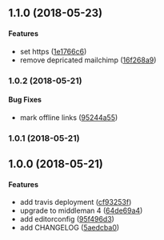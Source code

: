 <a name="1.1.0"></a>
## 1.1.0 (2018-05-23)


#### Features

*   set https ([1e1766c6](https://github.com/weareinteractive/weareinteractive.com/commit/1e1766c6e16e58bcb068e80f363359c6d52207c2))
*   remove depricated mailchimp ([16f268a9](https://github.com/weareinteractive/weareinteractive.com/commit/16f268a937e689c54528968aec3612dbecfdadad))



<a name="1.0.2"></a>
### 1.0.2 (2018-05-21)


#### Bug Fixes

*   mark offline links ([95244a55](https://github.com/weareinteractive/weareinteractive.com/commit/95244a554e0ece86892cd7d0b5a8720ad9b8ab90))



<a name="1.0.1"></a>
### 1.0.1 (2018-05-21)




<a name="1.0.0"></a>
## 1.0.0 (2018-05-21)


#### Features

*   add travis deployment ([cf93253f](https://github.com/weareinteractive/weareinteractive.com/commit/cf93253ffa88bec38acc7282c375e686fb86aac6))
*   upgrade to middleman 4 ([64de69a4](https://github.com/weareinteractive/weareinteractive.com/commit/64de69a430409cf998cc89099d6bc26225bc9c03))
*   add editorconfig ([95f496d3](https://github.com/weareinteractive/weareinteractive.com/commit/95f496d32a1a46709a08ea0deca51f3cec88599a))
*   add CHANGELOG ([5aedcba0](https://github.com/weareinteractive/weareinteractive.com/commit/5aedcba0f733838c7735658b6a4cbccd6ac359d8))




